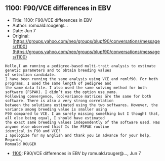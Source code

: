 ## 1100: F90/VCE differences in EBV

- Title: 1100: F90/VCE differences in EBV
- Author: romuald.rouger@...
- Date: Jun 7
- Original: [https://groups.yahoo.com/neo/groups/blupf90/conversations/messages/1100](https://groups.yahoo.com/neo/groups/blupf90/conversations/messages/1100)

```
Hello,I am running a pedigree-based multi-trait analysis to estimate genetic parameters and to obtain breeding values
of selection candidate.
I have been running the same analysis using VCE and remlf90. For both programs, I used the same length of pedigree and
the same data file. I also used the same solving method for both software (FSPAK). I didn’t use the option use_yams.
Following convergence, (co)variance matrices are the same for both software. There is also a very strong correlation
between the solutions estimated using the two softwares. However, the variance among breeding value is smaller using
F90 compared to VCE. I am surely missing something but I thought that, all else being equal, I should have estimated
the exact same breeding values independently of the software used. Has anyone else observed this? Is the FSPAK routine
identical in F90 and VCE?
I apologize for my English and thank you in advance for your help,
Regards,
Romuald ROUGER
```

- [1100](1100.md): F90/VCE differences in EBV by romuald.rouger@..., Jun 7
